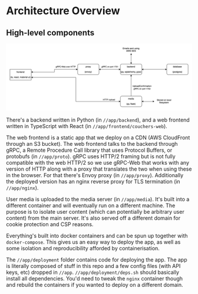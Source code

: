# Architecture Overview

## High-level components

![Diagram showing the high-level overview](overview.png)

There's a backend written in Python (in `//app/backend`), and a web frontend written in TypeScript with React (in `//app/frontend/couchers-web`).

The web frontend is a static app that we deploy on a CDN (AWS CloudFront through an S3 bucket). The web frontend talks to the backend through gRPC, a Remote Procedure Call library that uses Protocol Buffers, or protobufs (in `//app/proto`). gRPC uses HTTP/2 framing but is not fully compatible with the web HTTP/2 so we use gRPC-Web that works with any version of HTTP along with a proxy that translates the two when using these in the browser. For that there's Envoy proxy (in `//app/proxy`). Additionally the deployed version has an nginx reverse proxy for TLS termination (in `//app/nginx`).

User media is uploaded to the media server (in `//app/media`). It's built into a different container and will eventually run on a different machine. The purpose is to isolate user content (which can potentially be arbitrary user content) from the main server. It's also served off a different domain for cookie protection and CSP reasons.

Everything's built into docker containers and can be spun up together with `docker-compose`. This gives us an easy way to deploy the app, as well as some isolation and reproducibility afforded by containerisation.

The `//app/deployment` folder contains code for deploying the app. The app is literally composed of stuff in this repo and a few config files (with API keys, etc) dropped in `//app`. `//app/deployment/deps.sh` should basically install all dependencies. You'd need to tweak the `nginx` container though and rebuild the containers if you wanted to deploy on a different domain.
